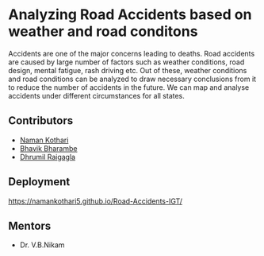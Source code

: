
# Analyzing Road Accidents based on weather and road conditons

Accidents are one of the major concerns leading to deaths. Road accidents are caused by large number of factors such as weather conditions, road design, mental fatigue, rash driving etc. Out of these, weather conditions and road conditions can be analyzed to draw necessary conclusions from it to reduce the number of accidents in the future. 
We can map and analyse accidents under                                                                                                                             different circumstances for all states.



## Contributors

- [Naman Kothari](https://github.com/NamanKothari5)
- [Bhavik Bharambe](https://github.com/bbhavik16)
- [Dhrumil Raigagla](https://github.com/Dhrumil07)



## Deployment

https://namankothari5.github.io/Road-Accidents-IGT/


## Mentors

- Dr. V.B.Nikam

